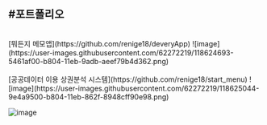 #포트폴리오
---
<br/>
[뭐든지 메모앱](https://github.com/renige18/deveryApp)
![image](https://user-images.githubusercontent.com/62272219/118624693-5461af00-b804-11eb-9adb-aeef79b4d362.png)
<br/><br/>
[공공데이터 이용 상권분석 시스템](https://github.com/renige18/start_menu)
![image](https://user-images.githubusercontent.com/62272219/118625044-9e4a9500-b804-11eb-862f-8948cff90e98.png)

![image](https://user-images.githubusercontent.com/62272219/118625360-e8cc1180-b804-11eb-9b4e-e4bd20466518.png)



